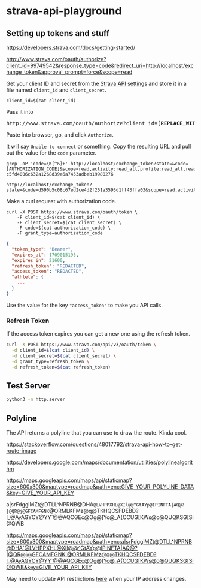 # strava-api-playground

## Setting up tokens and stuff

https://developers.strava.com/docs/getting-started/


http://www.strava.com/oauth/authorize?client_id=99749542&response_type=code&redirect_uri=http://localhost/exchange_token&approval_prompt=force&scope=read


Get your client ID and secret from the [Strava API settings](https://www.strava.com/settings/api) and store it in a file named `client_id` and `client_secret`.

```
client_id=$(cat client_id)
```

Pass it into

<pre>
http://www.strava.com/oauth/authorize?client_id=[<b>REPLACE_WITH_YOUR_CLIENT_ID</b>]&response_type=code&redirect_uri=http://localhost/exchange_token&approval_prompt=force&scope=read_all,profile:read_all,activity:read_all
</pre>

Paste into browser, go, and click `Authorize`.

It will say `Unable to connect` or something. Copy the resulting URL and pull out the value for the `code` parameter.

```
grep -oP 'code=\K[^&]+' http://localhost/exchange_token?state=&code=[AUTHORIZATION_CODE]&scope=read,activity:read_all,profile:read_all,read_all
c5fd4006c632a1268d39a6a7453adbeb19980276

http://localhost/exchange_token?state=&code=d590b5c08c67ed2ce4d2f251a3595d1ff43ffa03&scope=read,activity:read_all,profile:read_all,read_all
```

Make a curl request with authorization code.

```
curl -X POST https://www.strava.com/oauth/token \
	-F client_id=$(cat client_id) \
	-F client_secret=$(cat client_secret) \
	-F code=$(cat authorization_code) \
	-F grant_type=authorization_code
```

```json
{
  "token_type": "Bearer",
  "expires_at": 1709015195,
  "expires_in": 21600,
  "refresh_token": "REDACTED",
  "access_token": "REDACTED",
  "athlete": {
    ...
  }
}
```

Use the value for the key `"access_token"` to make you API calls.

### Refresh Token

If the access token expires you can get a new one using the refresh token.

```bash
curl -X POST https://www.strava.com/api/v3/oauth/token \
  -d client_id=$(cat client_id) \
  -d client_secret=$(cat client_secret) \
  -d grant_type=refresh_token \
  -d refresh_token=$(cat refresh_token)
```

## Test Server

```bash
python3 -m http.server
```

## Polyline

The API returns a polyline that you can use to draw the route. Kinda cool.

https://stackoverflow.com/questions/48017792/strava-api-how-to-get-route-image

https://developers.google.com/maps/documentation/utilities/polylinealgorithm

https://maps.googleapis.com/maps/api/staticmap?size=600x300&maptype=roadmap&path=enc:GIVE_YOUR_POLYLINE_DATA&key=GIVE_YOUR_API_KEY

a|srFdggiMZt@DTLL^NPRNB@DHA`@LVHPPXHL@XIl@@^GtAYp@IPINFTA|AQ@?|@QR@j@GFCAMFGNK`@ORMLKFMz@q@TKHQCSFDEBD?I_@AyAGYCY@YY`@@AQCGEc@Og@]Yc@_A{CCUG[KWs@c@QUQKSG[Si@QWB



https://maps.googleapis.com/maps/api/staticmap?size=600x300&maptype=roadmap&path=enc:a|srFdggiMZt@DTLL^NPRNB@DHA`@LVHPPXHL@XIl@@^GtAYp@IPINFTA|AQ@?|@QR@j@GFCAMFGNK`@ORMLKFMz@q@TKHQCSFDEBD?I_@AyAGYCY@YY`@@AQCGEc@Og@]Yc@_A{CCUG[KWs@c@QUQKSG[Si@QWB&key=GIVE_YOUR_API_KEY

May need to update API restrictions [here](https://console.cloud.google.com/google/maps-apis/credentials) when your IP address changes.
